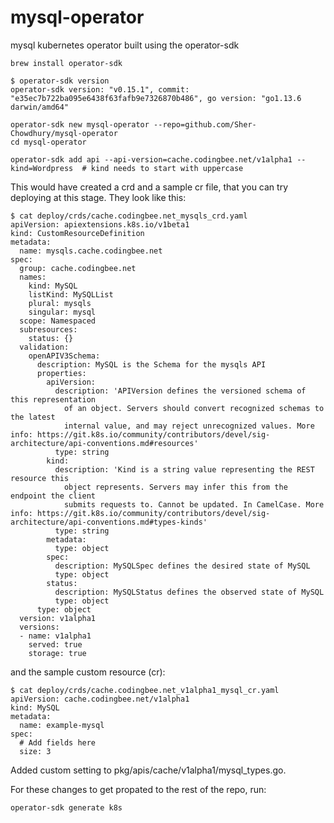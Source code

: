 # mysql-operator
mysql kubernetes operator built using the operator-sdk

```
brew install operator-sdk
```

```
$ operator-sdk version
operator-sdk version: "v0.15.1", commit: "e35ec7b722ba095e6438f63fafb9e7326870b486", go version: "go1.13.6 darwin/amd64"
```

```
operator-sdk new mysql-operator --repo=github.com/Sher-Chowdhury/mysql-operator
cd mysql-operator
```


```
operator-sdk add api --api-version=cache.codingbee.net/v1alpha1 --kind=Wordpress  # kind needs to start with uppercase
```

This would have created a crd and a sample cr file, that you can try deploying at this stage. They look like this:

```
$ cat deploy/crds/cache.codingbee.net_mysqls_crd.yaml 
apiVersion: apiextensions.k8s.io/v1beta1
kind: CustomResourceDefinition
metadata:
  name: mysqls.cache.codingbee.net
spec:
  group: cache.codingbee.net
  names:
    kind: MySQL
    listKind: MySQLList
    plural: mysqls
    singular: mysql
  scope: Namespaced
  subresources:
    status: {}
  validation:
    openAPIV3Schema:
      description: MySQL is the Schema for the mysqls API
      properties:
        apiVersion:
          description: 'APIVersion defines the versioned schema of this representation
            of an object. Servers should convert recognized schemas to the latest
            internal value, and may reject unrecognized values. More info: https://git.k8s.io/community/contributors/devel/sig-architecture/api-conventions.md#resources'
          type: string
        kind:
          description: 'Kind is a string value representing the REST resource this
            object represents. Servers may infer this from the endpoint the client
            submits requests to. Cannot be updated. In CamelCase. More info: https://git.k8s.io/community/contributors/devel/sig-architecture/api-conventions.md#types-kinds'
          type: string
        metadata:
          type: object
        spec:
          description: MySQLSpec defines the desired state of MySQL
          type: object
        status:
          description: MySQLStatus defines the observed state of MySQL
          type: object
      type: object
  version: v1alpha1
  versions:
  - name: v1alpha1
    served: true
    storage: true
```

and the sample custom resource (cr):

```
$ cat deploy/crds/cache.codingbee.net_v1alpha1_mysql_cr.yaml
apiVersion: cache.codingbee.net/v1alpha1
kind: MySQL
metadata:
  name: example-mysql
spec:
  # Add fields here
  size: 3
```

Added custom setting to pkg/apis/cache/v1alpha1/mysql_types.go. 

For these changes to get propated to the rest of the repo, run:

```
operator-sdk generate k8s
```